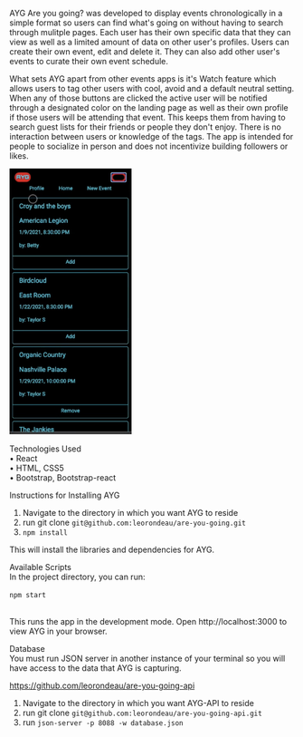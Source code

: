 AYG Are you going? was developed to display events chronologically in a simple format so users can find what's going on without having to search through mulitple pages. Each user has their own specific data that they can view as well as a limited amount of data on other user's profiles. Users can create their own event, edit and delete it. They can also add other user's events to curate their own event schedule.

What sets AYG apart from other events apps is it's Watch feature which allows users to tag other users with cool, avoid and a default neutral setting. When any of those buttons are clicked the active user will be notified through a designated color on the landing page as well as their own profile if those users will be attending that event. This keeps them from having to search guest lists for their friends or people they don't enjoy. There is no interaction between users or knowledge of the tags. The app is intended for people to socialize in person and does not incentivize building followers or likes. 

![alt text](https://github.com/leorondeau/are-you-going/blob/main/Screen%20Shot%202021-02-13%20at%209.57.05%20AM.png)

Technologies Used
<br>• React
<br>• HTML, CSS5
<br>• Bootstrap, Bootstrap-react



Instructions for Installing AYG

1. Navigate to the directory in which you want AYG to reside
2. run git clone `git@github.com:leorondeau/are-you-going.git`
3. `npm install`

This will install the libraries and dependencies for AYG.

Available Scripts
<br>In the project directory, you can run:

`npm start`

<br>This runs the app in the development mode. Open http://localhost:3000 to view AYG in your browser.

Database
<br>You must run JSON server in another instance of your terminal so you will have access to the data that AYG is capturing. 

https://github.com/leorondeau/are-you-going-api

1. Navigate to the directory in which you want AYG-API to reside
2. run git clone `git@github.com:leorondeau/are-you-going-api.git`
3. run `json-server -p 8088 -w database.json`



